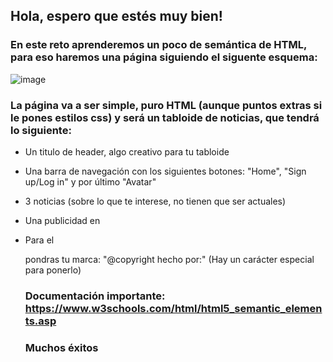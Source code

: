 ## Hola, espero que estés muy bien!
### En este reto aprenderemos un poco de semántica de HTML, para eso haremos una página siguiendo el siguente esquema:
![image](https://github.com/pablobernalmoreno/reto_semantica/assets/26677733/4d69087b-1c43-4674-80c5-000a36d1ab51)
### La página va a ser simple, puro HTML (aunque puntos extras si le pones estilos css) y será un tabloide de noticias, que tendrá lo siguiente:
* Un titulo de header, algo creativo para tu tabloide
* Una barra de navegación con los siguientes botones: "Home", "Sign up/Log in" y por último "Avatar"
* 3 noticias (sobre lo que te interese, no tienen que ser actuales)
* Una publicidad en <aside/>
* Para el <footer/> pondras tu marca: "@copyright hecho por:" (Hay un carácter especial para ponerlo)

  ### Documentación importante: https://www.w3schools.com/html/html5_semantic_elements.asp
  ### Muchos éxitos
